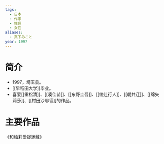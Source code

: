 ```yaml
---
tags:
  - 日本
  - 作家
  - 推理
  - 女性
aliases:
  - 真下みこと
year: 1997
---
```

# 简介

- 1997，埼玉县。
- [[早稻田大学]]毕业。
- 喜爱[[重松清]]、[[凑佳苗]]、[[东野圭吾]]、[[绫辻行人]]、[[朝井辽]]、[[绵矢莉莎]]、[[村田沙耶香]]的作品。
# 主要作品

《和柚莉爱捉迷藏》